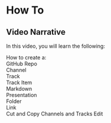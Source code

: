 # How To
## Video Narrative

In this video, you will learn the following:

How to create a:  
GitHub Repo   
Channel   
Track  
Track Item  
Markdown  
Presentation  
Folder  
Link  
Cut and Copy Channels and Tracks
Edit 

